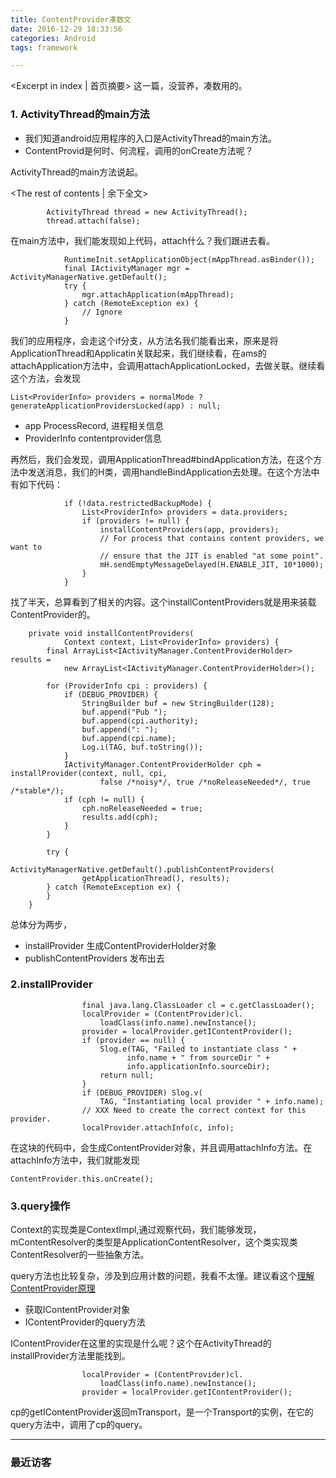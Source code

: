 ```yaml
---
title: ContentProvider凑数文
date: 2016-12-29 18:33:56
categories: Android
tags: framework

---
```

<Excerpt in index | 首页摘要>
这一篇，没营养，凑数用的。

### 1. ActivityThread的main方法

* 我们知道android应用程序的入口是ActivityThread的main方法。
* ContentProvid是何时、何流程，调用的onCreate方法呢？

ActivityThread的main方法说起。

<!-- more -->
<The rest of contents | 余下全文>



```
        ActivityThread thread = new ActivityThread();
        thread.attach(false);
```

在main方法中，我们能发现如上代码，attach什么？我们跟进去看。

```
            RuntimeInit.setApplicationObject(mAppThread.asBinder());
            final IActivityManager mgr = ActivityManagerNative.getDefault();
            try {
                mgr.attachApplication(mAppThread);
            } catch (RemoteException ex) {
                // Ignore
            }
```

我们的应用程序，会走这个if分支，从方法名我们能看出来，原来是将ApplicationThread和Applicatin关联起来，我们继续看，在ams的attachApplication方法中，会调用attachApplicationLocked，去做关联。继续看这个方法，会发现

```
List<ProviderInfo> providers = normalMode ? generateApplicationProvidersLocked(app) : null;
```

* app ProcessRecord, 进程相关信息
* ProviderInfo contentprovider信息

再然后，我们会发现，调用ApplicationThread#bindApplication方法，在这个方法中发送消息，我们的H类，调用handleBindApplication去处理。在这个方法中有如下代码：

```
            if (!data.restrictedBackupMode) {
                List<ProviderInfo> providers = data.providers;
                if (providers != null) {
                    installContentProviders(app, providers);
                    // For process that contains content providers, we want to
                    // ensure that the JIT is enabled "at some point".
                    mH.sendEmptyMessageDelayed(H.ENABLE_JIT, 10*1000);
                }
            }
```

找了半天，总算看到了相关的内容。这个installContentProviders就是用来装载ContentProvider的。

```
    private void installContentProviders(
            Context context, List<ProviderInfo> providers) {
        final ArrayList<IActivityManager.ContentProviderHolder> results =
            new ArrayList<IActivityManager.ContentProviderHolder>();

        for (ProviderInfo cpi : providers) {
            if (DEBUG_PROVIDER) {
                StringBuilder buf = new StringBuilder(128);
                buf.append("Pub ");
                buf.append(cpi.authority);
                buf.append(": ");
                buf.append(cpi.name);
                Log.i(TAG, buf.toString());
            }
            IActivityManager.ContentProviderHolder cph = installProvider(context, null, cpi,
                    false /*noisy*/, true /*noReleaseNeeded*/, true /*stable*/);
            if (cph != null) {
                cph.noReleaseNeeded = true;
                results.add(cph);
            }
        }

        try {
            ActivityManagerNative.getDefault().publishContentProviders(
                getApplicationThread(), results);
        } catch (RemoteException ex) {
        }
    }
```

总体分为两步，

* installProvider 生成ContentProviderHolder对象
* publishContentProviders 发布出去

### 2.installProvider


```
                final java.lang.ClassLoader cl = c.getClassLoader();
                localProvider = (ContentProvider)cl.
                    loadClass(info.name).newInstance();
                provider = localProvider.getIContentProvider();
                if (provider == null) {
                    Slog.e(TAG, "Failed to instantiate class " +
                          info.name + " from sourceDir " +
                          info.applicationInfo.sourceDir);
                    return null;
                }
                if (DEBUG_PROVIDER) Slog.v(
                    TAG, "Instantiating local provider " + info.name);
                // XXX Need to create the correct context for this provider.
                localProvider.attachInfo(c, info);
```

在这块的代码中，会生成ContentProvider对象，并且调用attachInfo方法。在attachInfo方法中，我们就能发现

```
ContentProvider.this.onCreate();
```

### 3.query操作

Context的实现类是ContextImpl,通过观察代码，我们能够发现，mContentResolver的类型是ApplicationContentResolver，这个类实现类ContentResolver的一些抽象方法。

query方法也比较复杂，涉及到应用计数的问题，我看不太懂。建议看这个[理解ContentProvider原理](http://gityuan.com/2016/07/30/content-provider/) 

* 获取IContentProvider对象
* IContentProvider的query方法


IContentProvider在这里的实现是什么呢？这个在ActivityThread的installProvider方法里能找到。

```
                localProvider = (ContentProvider)cl.
                    loadClass(info.name).newInstance();
                provider = localProvider.getIContentProvider();
```
cp的getIContentProvider返回mTransport，是一个Transport的实例，在它的query方法中，调用了cp的query。

---### 最近访客<ul class="ds-recent-visitors" data-num-items="46" data-avatar-size="40"></ul>